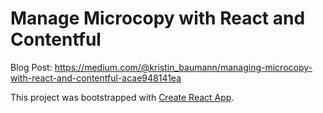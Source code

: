 # Manage Microcopy with React and Contentful

Blog Post: https://medium.com/@kristin_baumann/managing-microcopy-with-react-and-contentful-acae948141ea

This project was bootstrapped with [Create React App](https://github.com/facebookincubator/create-react-app).